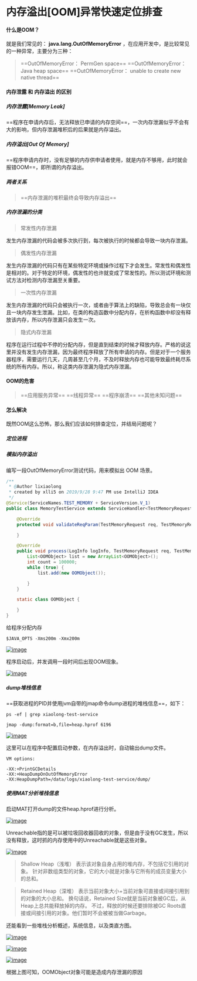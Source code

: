 # 内存溢出[OOM]异常快速定位排查



#### 什么是OOM？

就是我们常见的： **java.lang.OutOfMemoryError** ，在应用开发中，是比较常见的一种异常，主要分为三种：

> ==OutOfMemoryError： PermGen space==
> ==OutOfMemoryError： Java heap space==
> ==OutOfMemoryError： unable to create new native thread==



#### 内存泄露 和 内存溢出 的区别

##### 内存泄露[Memory Leak]

==程序在申请内存后，无法释放已申请的内存空间==，一次内存泄漏似乎不会有大的影响，但内存泄漏堆积后的后果就是内存溢出。

##### 内存溢出[Out Of Memory]

==程序申请内存时，没有足够的内存供申请者使用，就是内存不够用，此时就会报错OOM==，即所谓的内存溢出。

##### 两者关系

> ==内存泄漏的堆积最终会导致内存溢出==

##### 内存泄漏的分类

> 常发性内存泄漏

发生内存泄漏的代码会被多次执行到，每次被执行的时候都会导致一块内存泄漏。

> 偶发性内存泄漏

发生内存泄漏的代码只有在某些特定环境或操作过程下才会发生。常发性和偶发性是相对的。对于特定的环境，偶发性的也许就变成了常发性的。所以测试环境和测试方法对检测内存泄漏至关重要。

> 一次性内存泄漏

发生内存泄漏的代码只会被执行一次，或者由于算法上的缺陷，导致总会有一块仅且一块内存发生泄漏。比如，在类的构造函数中分配内存，在析构函数中却没有释放该内存，所以内存泄漏只会发生一次。

> 隐式内存泄漏

程序在运行过程中不停的分配内存，但是直到结束的时候才释放内存。严格的说这里并没有发生内存泄漏，因为最终程序释放了所有申请的内存。但是对于一个服务器程序，需要运行几天，几周甚至几个月，不及时释放内存也可能导致最终耗尽系统的所有内存。所以，称这类内存泄漏为隐式内存泄漏。

#### OOM的危害

> ==应用服务异常==
> ==线程异常==
> ==程序崩溃==
> ==其他未知问题==

#### 怎么解决

既然OOM这么恐怖，那么我们应该如何排查定位，并结局问题呢？

##### 定位进程

##### 模拟内存溢出

编写一段OutOfMemoryError测试代码，用来模拟出 OOM 场景。

```java
/**
 * @Author lixiaolong
 * created by xlli5 on 2019/9/28 9:47 PM use IntelliJ IDEA
 */
@Service(ServiceNames.TEST_MEMORY + ServiceVersion.V_1)
public class MemoryTestService extends ServiceHandler<TestMemoryRequest, TestMemoryResponse> {

    @Override
    protected void validateReqParam(TestMemoryRequest req, TestMemoryResponse resp) {

    }

    @Override
    public void process(LogInfo logInfo, TestMemoryRequest req, TestMemoryResponse resp) {
        List<OOMObject> list = new ArrayList<OOMObject>();
        int count = 100000;
        while (true) {
            list.add(new OOMObject());

        }
    }

    static class OOMObject {

    }
}
```

给程序分配内存

```
$JAVA_OPTS -Xms200m -Xmx200m
```

[![image](https://xiaolong.li/images/exception/2019-09-28-oom-startup.png)](https://xiaolong.li/images/exception/2019-09-28-oom-startup.png)

程序启动后，并发调用一段时间后出现OOM现象。

[![image](https://xiaolong.li/images/exception/2019-09-28-oom-error.png)](https://xiaolong.li/images/exception/2019-09-28-oom-error.png)

##### dump堆栈信息

==获取进程的PID并使用jvm自带的jmap命令dump进程的堆栈信息==，如下：

```
ps -ef | grep xiaolong-test-service

jmap -dump:format=b,file=heap.hprof 6196
```

[![image](https://xiaolong.li/images/exception/2019-09-28-oom-jmap-dump.png)](https://xiaolong.li/images/exception/2019-09-28-oom-jmap-dump.png)

这里可以在程序中配置启动参数，在内存溢出时，自动输出dump文件。

```
VM options:

-XX:+PrintGCDetails
-XX:+HeapDumpOnOutOfMemoryError
-XX:HeapDumpPath=/data/logs/xiaolong-test-service/dump/
```

##### 使用MAT分析堆栈信息

启动MAT打开dump的文件heap.hprof进行分析。

[![image](https://xiaolong.li/images/exception/2019-09-28-oom-mat-index.png)](https://xiaolong.li/images/exception/2019-09-28-oom-mat-index.png)

Unreachable指的是可以被垃圾回收器回收的对象，但是由于没有GC发生，所以没有释放，这时抓的内存使用中的Unreachable就是这些对象。

[![image](https://xiaolong.li/images/exception/2019-09-28-oom-mat-unreachable-object.png)](https://xiaolong.li/images/exception/2019-09-28-oom-mat-unreachable-object.png)

> Shallow Heap（浅堆） 表示该对象自身占用的堆内存，不包括它引用的对象。
> 针对非数组类型的对象，它的大小就是对象与它所有的成员变量大小的总和。

> Retained Heap（深堆） 表示当前对象大小+当前对象可直接或间接引用到的对象的大小总和。
> 换句话说，Retained Size就是当前对象被GC后，从Heap上总共能释放掉的内存。
> 不过，释放的时候还要排除被GC Roots直接或间接引用的对象。他们暂时不会被被当做Garbage。

还能看到一些堆栈分析概述，系统信息，以及类直方图。

[![image](https://xiaolong.li/images/exception/2019-09-28-oom-mat-heap-dump-overview.png)](https://xiaolong.li/images/exception/2019-09-28-oom-mat-heap-dump-overview.png)

[![image](https://xiaolong.li/images/exception/2019-09-28-oom-mat-system-properties.png)](https://xiaolong.li/images/exception/2019-09-28-oom-mat-system-properties.png)

[![image](https://xiaolong.li/images/exception/2019-09-28-oom-mat-class-histogram.png)](https://xiaolong.li/images/exception/2019-09-28-oom-mat-class-histogram.png)

根据上图可知，OOMObject对象可能是造成内存泄漏的原因